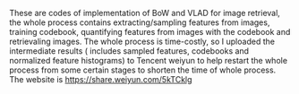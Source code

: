 These are codes of implementation of BoW and VLAD for image retrieval,
the whole process contains extracting/sampling features from images, training codebook, quantifying features from
images with the codebook and retrievaling images. The whole process is time-costly, so I uploaded the intermediate results (
includes sampled features, codebooks and normalized feature histograms) to Tencent weiyun to help restart the whole process from some certain stages to shorten the
time of whole process.
The website is
https://share.weiyun.com/5kTCklg

